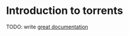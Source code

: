 # Introduction to torrents

TODO: write [great documentation](http://jacobian.org/writing/great-documentation/what-to-write/)
